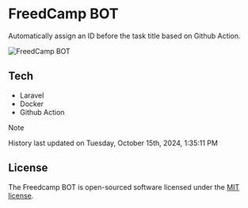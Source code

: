 # FreedCamp BOT

Automatically assign an ID before the task title based on Github Action.

![FreedCamp BOT](https://repository-images.githubusercontent.com/737932867/7d34798b-2680-471c-b089-a78a718d3d6a)

## Tech

- Laravel
- Docker
- Github Action

> [!NOTE]  
> History last updated on Tuesday, October 15th, 2024, 1:35:11 PM

## License

The Freedcamp BOT is open-sourced software licensed under the [MIT license](https://opensource.org/licenses/MIT).
